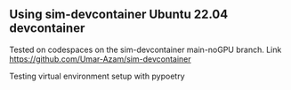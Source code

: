 ## Using sim-devcontainer Ubuntu 22.04 devcontainer 
Tested on codespaces on the sim-devcontainer main-noGPU branch. Link https://github.com/Umar-Azam/sim-devcontainer

Testing virtual environment setup with pypoetry